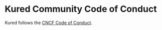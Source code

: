 # Kured Community Code of Conduct

Kured follows the [CNCF Code of Conduct](https://github.com/cncf/foundation/blob/main/code-of-conduct.md).
